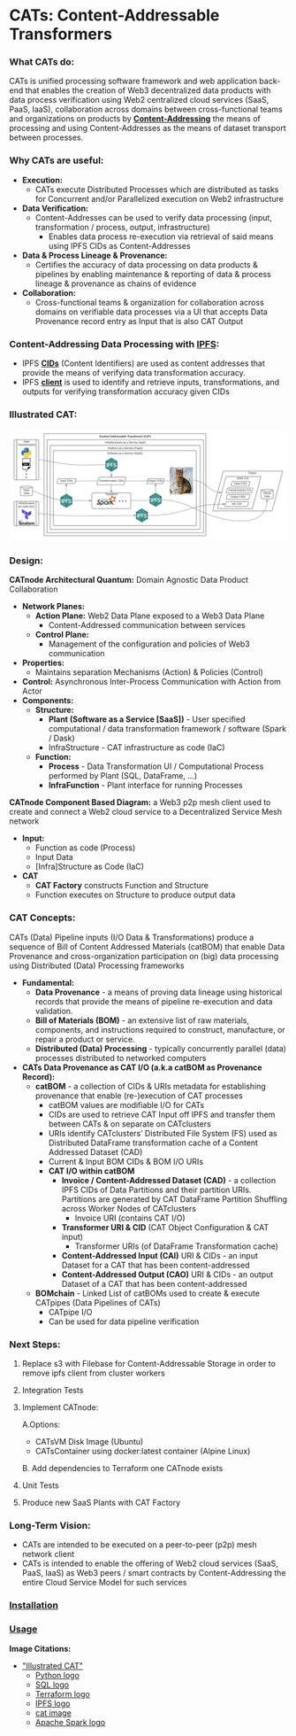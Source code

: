 # CATs: Content-Addressable Transformers

### What CATs do:
CATs is unified processing software framework and web application back-end that enables the creation of Web3 decentralized 
data products with data process verification using Web2 centralized cloud services (SaaS, PaaS, IaaS), collaboration 
across domains between cross-functional teams and organizations on products by 
[**Content-Addressing**](https://en.wikipedia.org/wiki/Content-addressable_storage) the means of processing and using 
Content-Addresses as the means of dataset transport between processes.

### Why CATs are useful:
* **Execution:**
  * CATs execute Distributed Processes which are distributed as tasks for Concurrent and/or Parallelized execution on Web2 
    infrastructure
* **Data Verification:**
  * Content-Addresses can be used to verify data processing (input, transformation / process, output, infrastructure)
    * Enables data process re-execution via retrieval of said means using IPFS CIDs as Content-Addresses
* **Data & Process Lineage & Provenance:**
  * Certifies the accuracy of data processing on data products & pipelines by enabling maintenance & reporting of data & 
  process lineage & provenance as chains of evidence
* **Collaboration:**
  * Cross-functional teams & organization for collaboration across domains on verifiable data processes via a UI that 
  accepts Data Provenance record entry as Input that is also CAT Output
  
### Content-Addressing Data Processing with [IPFS](https://ipfs.io/):
* IPFS **[CIDs](https://docs.ipfs.io/concepts/content-addressing/)** (Content Identifiers) are used as content addresses 
that provide the means of verifying data transformation accuracy.
* IPFS **[client](https://docs.ipfs.io/install/command-line/#official-distributions)** is used to identify and retrieve 
inputs, transformations, and outputs for verifying transformation accuracy given CIDs

### Illustrated CAT:
![alt_text](https://github.com/BlockScience/cats/blob/local_fs/images/simple_cat_8.jpeg?raw=true)

### Design:
**CATnode Architectural Quantum:** Domain Agnostic Data Product Collaboration
    
   * **Network Planes:**
        * **Action Plane:** Web2 Data Plane exposed to a Web3 Data Plane
            * Content-Addressed communication between services
        * **Control Plane:**
            * Management of the configuration and policies of Web3 communication
   * **Properties:**
        * Maintains separation Mechanisms (Action) & Policies (Control)
   * **Control:** Asynchronous Inter-Process Communication with Action from Actor
   * **Components:**
       * **Structure:**
           * **Plant (Software as a Service \[SaaS\])** - User specified computational / data transformation framework / 
           software (Spark / Dask)
           * InfraStructure - CAT infrastructure as code (IaC)
       * **Function:**
           * **Process** - Data Transformation UI / Computational Process performed by Plant (SQL, DataFrame, …)
           * **InfraFunction** - Plant interface for running Processes
         
**CATnode Component Based Diagram:** a Web3 p2p mesh client used to create and connect a Web2 cloud service to a 
Decentralized Service Mesh network
   * **Input:**
       * Function as code (Process)
       * Input Data
       * \[Infra\]Structure as Code (IaC)
   * **CAT**
       * **CAT Factory** constructs Function and Structure
       * Function executes on Structure to produce output data
        

### CAT Concepts:
CATs (Data) Pipeline inputs (I/O Data & Transformations) produce a sequence of Bill of Content Addressed Materials 
(catBOM) that enable Data Provenance and cross-organization participation on (big) data processing using Distributed 
(Data) Processing frameworks
* **Fundamental:**
  * **Data Provenance** - a means of proving data lineage using historical records that provide the means of pipeline 
  re-execution and data validation.
  * **Bill of Materials (BOM)** - an extensive list of raw materials, components, and instructions required to 
  construct, manufacture, or repair a product or service.
  * **Distributed (Data) Processing** - typically concurrently parallel (data) processes distributed to networked computers
* **CATs Data Provenance as CAT I/O (a.k.a catBOM as Provenance Record):**
    * **catBOM** - a collection of CIDs & URIs metadata for establishing provenance that enable (re-)execution of CAT processes
        * catBOM values are modifiable I/O for CATs
        * CIDs are used to retrieve CAT Input off IPFS and transfer them between CATs & on separate on CATclusters
        * URIs identify CATclusters’ Distributed File System (FS) used as Distributed DataFrame transformation cache 
        of a Content Addressed Dataset (CAD)
        * Current & Input BOM CIDs & BOM I/O URIs
        * **CAT I/O within catBOM**
          * **Invoice / Content-Addressed Dataset (CAD)** - a collection IPFS CIDs of Data Partitions and their partition 
          URIs. Partitions are generated by CAT DataFrame Partition Shuffling across Worker Nodes of CATclusters
              * Invoice URI (contains CAT I/O)
          * **Transformer URI & CID** (CAT Object Configuration & CAT input)
              * Transformer URIs (of DataFrame Transformation cache)
          * **Content-Addressed Input (CAI)** URI & CIDs - an input Dataset for a CAT that has been content-addressed
          * **Content-Addressed Output (CAO)** URI & CIDs - an output Dataset of a CAT that has been content-addressed
    * **BOMchain** - Linked List of catBOMs used to create & execute CATpipes (Data Pipelines of CATs)
      * CATpipe I/O
      * Can be used for data pipeline verification

### Next Steps:
1. Replace s3 with Filebase for Content-Addressable Storage in order to remove ipfs client from cluster workers
2. Integration Tests
3. Implement CATnode:

    A.Options:
      * CATsVM Disk Image (Ubuntu)
      * CATsContainer using docker:latest container (Alpine Linux)

    B. Add dependencies to Terraform one CATnode exists
4. Unit Tests
5. Produce new SaaS Plants with CAT Factory

### Long-Term Vision:
  * CATs are intended to be executed on a peer-to-peer (p2p) mesh network client
  * CATs is intended to enable the offering of Web2 cloud services (SaaS, PaaS, IaaS) as Web3 peers / smart contracts 
  by Content-Addressing the entire Cloud Service Model for such services

### [Installation](Installation.md)

### [Usage](USAGE.md)


**Image Citations:**
* ["Illustrated CAT"](https://github.com/BlockScience/cats#illustrated-cat)
  * [Python logo](https://tse4.mm.bing.net/th?id=OIP.ubux1yLT726_fVc3A7WSXgHaHa&pid=Api)
  * [SQL logo](https://cdn3.iconfinder.com/data/icons/dompicon-glyph-file-format-2/256/file-sql-format-type-128.png)
  * [Terraform logo](https://tse2.mm.bing.net/th?id=OIP.1gAEVon2RF5oko4iWCfftgHaHO&pid=Api)
  * [IPFS logo](https://tse1.mm.bing.net/th?id=OIP.BRyW5Tdm5_6VQxCsGr_sQAHaHa&pid=Api)
  * [cat image](https://tse1.mm.bing.net/th?id=OIP.xS_itpeyTImMcrcQ_YNsfQHaIu&pid=Api)
  * [Apache Spark logo](https://tse1.mm.bing.net/th?id=OIP.3qXr4urfJiEWj_fcXhZs-AHaD2&pid=Api)